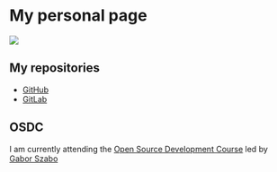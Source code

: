 # My personal page

![](https://lh3.googleusercontent.com/JmeMG_BAwcux3P9EO5NLdheWTrOr8EZR44a-LanabkJc0KoKasoBz7kDo3onTSn8OIaNSOQhTxc-TopMbY3L4gKSnX9DI545lTX0Vbpx0_Mn5x_eUiXUKt2dObYuM2M2DkirA0Fg17V6LxDDk2P_ABNFusQKxRqkP50wnZos1D9rV6KZiDat6kFcuNPMSUHNFHW-YiZVN8EfPiRlpYInNiZzC2N8_mCTvRQuDkEHGdYAlrpbn1hMk9fJlzsZpClb7KaejjjjTcvaq3lIcMSHsOAVpSxMt4aQM0a3eTmsR-jyCsCVNItY_PLR3csXHnyX6Mro3KxjPjm4cezPCsUq0ljQcX8rNM1FyV7dWirdP5XtEmi3L7nvqesuonJ-7hRLIhv4EPoTrA9x81xx81o-G88S15TOvMCvz-14dznx-eqymRJIGZI3-uJYZXTi_Z5cC1HthygWsh54A0VcTqb2JY7DwhNYRjhi8xjBIu9ya-c-K9k-ClYbn7ulZGXciPe0Cc2dyN_NskxvcVKhE06K1OdnDqFeelo39k3rYylF2AMAH1p9CwqKDAS2ulW8Wy7SQX_gJNdayrFrY8h3S9q9JEmwm1NywOQVL6R8g7t43WGP2qd2Q_thkV5rB32__DdVJB8qmxKO-f-SJ8vz4gav3q5Gwz04jn_MZtgygqKDr9ofhHtVI3U6Vqk6Tqy-RdJzbmWHF9CpMEo7x07WxIp7dOPlOTgtReXhRt4n0xuxgvVE2EHtI0EDNk_ID8Ry8KkxhpaG2zqqbK_6tEFX6ZIhS3AQsa8WI4pJcWJ8eRmdhiTLI2tpish1r5uxwQBk24FloIVgRLP0c52ZazK6ZgEmon54p5eGBJFqlL8Y94tHk9Wrlo4lgDNJ9sHlyFyGe1XAO-nAUPP0LJ3zn9kBVw0hrk_vK2tKVWWom_SDrrcfNMl4f1Bd0w=w500-h375-no?authuser=0)

## My repositories
* [GitHub](https://github.com/ShulyAvraham)
* [GitLab](https://gitlab.com/ShulyAvraham)

## OSDC
I am currently attending the [Open Source Development Course](https://osdc.code-maven.com/) led by [Gabor Szabo](https://dev.to/szabgab)






